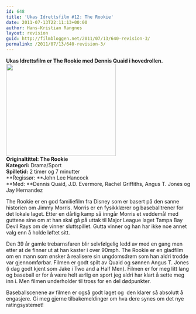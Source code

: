 ```yaml
---
id: 648
title: 'Ukas Idrettsfilm #12: The Rookie'
date: 2011-07-13T22:11:13+00:00
author: Hans-Kristian Rangnes
layout: revision
guid: http://filmbloggen.net/2011/07/13/640-revision-3/
permalink: /2011/07/13/640-revision-3/
---
```

**Ukas Idrettsfilm er The Rookie med Dennis Quaid i hovedrollen.**  
<img class="alignnone size-medium wp-image-642" src="http://filmbloggen.net/wp-content/uploads//2011/07/morrisandquaid-300x252.jpg" alt="" width="300" height="252" />  
**Originaltittel: **The Rookie**  
Kategori:** Drama/Sport  
**Spilletid:** 2 timer og 7 minutter  
**Regissør: **John Lee Hancock  
**Med: **Dennis Quaid, J.D. Evermore, Rachel Griffiths, Angus T. Jones og Jay Hernandez

The Rookie er en god familiefilm fra Disney som er basert på den sanne historien om Jimmy Morris. Morris er en fysikklærer og baseballtrener for det lokale laget. Etter en dårlig kamp så inngår Morris et veddemål med guttene sine om at han skal gå på uttak til Major League laget Tampa Bay Devil Rays om de vinner sluttspillet. Gutta vinner og han har ikke noe annet valg enn å holde løftet sitt.

Den 39 år gamle trebarnsfaren blir selvfølgelig ledd av med en gang men etter at de finner ut at han kaster i over 90mph. The Rookie er en gladfilm om en mann som ønsker å realisere sin ungdomsdrøm som han aldri trodde var gjennomførbar. Filmen er godt spilt av Quaid og sønnen Angus T. Jones (i dag godt kjent som Jake i Two and a Half Men). Filmen er for meg litt lang og baseball er for å være helt ærlig en sport jeg aldri har klart å sette meg inn i. Men filmen underholder til tross for en del dødpunkter.

Baseballscenene av filmen er også godt laget og  den klarer så absolutt å engasjere. Gi meg gjerne tilbakemeldinger om hva dere synes om det nye ratingsystemet!